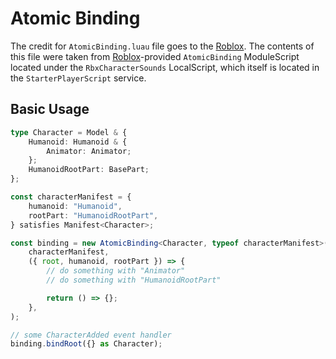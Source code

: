 # Atomic Binding

The credit for `AtomicBinding.luau` file goes to the [Roblox](https://www.roblox.com).
The contents of this file were taken from [Roblox](https://www.roblox.com)-provided `AtomicBinding` ModuleScript located under the `RbxCharacterSounds` LocalScript, which itself is located in the `StarterPlayerScript` service.

## Basic Usage

```ts
type Character = Model & {
	Humanoid: Humanoid & {
		Animator: Animator;
	};
	HumanoidRootPart: BasePart;
};

const characterManifest = {
	humanoid: "Humanoid",
	rootPart: "HumanoidRootPart",
} satisfies Manifest<Character>;

const binding = new AtomicBinding<Character, typeof characterManifest>(
	characterManifest,
	({ root, humanoid, rootPart }) => {
		// do something with "Animator"
		// do something with "HumanoidRootPart"

		return () => {};
	},
);

// some CharacterAdded event handler
binding.bindRoot({} as Character);
```
